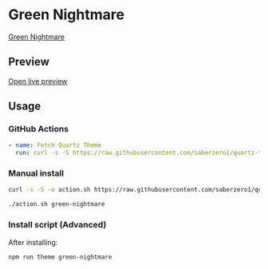 # Green Nightmare

[Green Nightmare](https://github.com/prradox)

## Preview

[Open live preview](https://quartz-themes.github.io/green-nightmare/)

## Usage

### GitHub Actions

```yaml
- name: Fetch Quartz Theme
  run: curl -s -S https://raw.githubusercontent.com/saberzero1/quartz-themes/master/action.sh | bash -s -- green-nightmare
```

### Manual install

```bash
curl -s -S -o action.sh https://raw.githubusercontent.com/saberzero1/quartz-themes/master/action.sh

./action.sh green-nightmare
```

### Install script (Advanced)

After installing:

```bash
npm run theme green-nightmare
```

